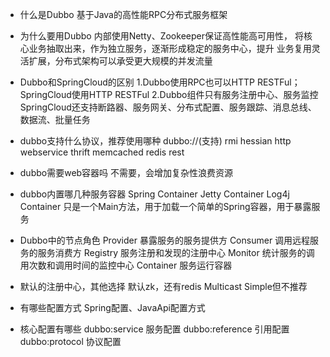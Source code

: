 * 什么是Dubbo
基于Java的高性能RPC分布式服务框架

* 为什么要用Dubbo
内部使用Netty、Zookeeper保证高性能高可用性，
将核心业务抽取出来，作为独立服务，逐渐形成稳定的服务中心，提升
业务复用灵活扩展，分布式架构可以承受更大规模的并发流量

* Dubbo和SpringCloud的区别
1.Dubbo使用RPC也可以HTTP RESTFul；SpringCloud使用HTTP RESTFul
2.Dubbo组件只有服务注册中心、服务监控
SpringCloud还支持断路器、服务网关、分布式配置、服务跟踪、消息总线、数据流、批量任务

* dubbo支持什么协议，推荐使用哪种
dubbo://(支持)  rmi hessian http webservice thrift memcached redis rest

* dubbo需要web容器吗
不需要，会增加复杂性浪费资源

* dubbo内置哪几种服务容器
Spring Container
Jetty Container
Log4j Container
只是一个Main方法，用于加载一个简单的Spring容器，用于暴露服务

* Dubbo中的节点角色
Provider 暴露服务的服务提供方
Consumer 调用远程服务的服务消费方
Registry 服务注册和发现的注册中心
Monitor 统计服务的调用次数和调用时间的监控中心
Container 服务运行容器

* 默认的注册中心，其他选择
默认zk，还有redis Multicast Simple但不推荐

* 有哪些配置方式
Spring配置、JavaApi配置方式

* 核心配置有哪些
dubbo:service 服务配置
dubbo:reference 引用配置
dubbo:protocol 协议配置




